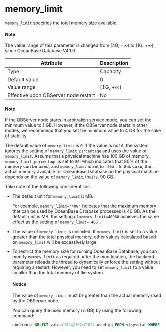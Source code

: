 memory_limit
=================================

`memory_limit` specifies the total memory size available.


<main id="notice" type='explain'>
  <h4>Note</h4>
  <p>The value range of this parameter is changed from [4G, +∞) to [1G, +∞) since OceanBase Database V4.1.0.    </p>
</main>


| **Attribute** | **Description** |
|------------------|-----------|
| Type | Capacity |
| Default value | 0 |
| Value range | [1G, +∞) |
| Effective upon OBServer node restart | No |

<main id="notice" type='explain'>
  <h4>Note</h4>
  <p>If the OBServer node starts in arbitration service mode, you can set the minimum value to 1 GB. However, if the OBServer node starts in other modes, we recommend that you set the minimum value to 4 GB for the sake of stability.   </p>
</main>


The default value of `memory_limit` is `0`. If the value is not `0`, the system ignores the setting of `memory_limit_percentage` and uses the value of `memory_limit`. Assume that a physical machine has 100 GB of memory. `memory_limit_percentage` is set to `80`, which indicates that 80% of the memory can be used, and `memory_limit` is set to `'90G'`. In this case, the actual memory available for OceanBase Database on the physical machine depends on the value of `memory_limit`, that is, 90 GB.

Take note of the following considerations:

* The default unit for `memory_limit` is MB.

   For example, `memory_limit='40G'` indicates that the maximum memory that can be used by OceanBase Database processes is 40 GB. As the default unit is MB, the setting of `memory_limit=40960` achieves the same effect as the setting of `memory_limit='40G'`.

* The value of `memory_limit` is unlimited. If `memory_limit` is set to a value greater than the total physical memory, other values calculated based on `memory_limit` will be excessively large.

* To restrict the memory size for running OceanBase Database, you can modify `memory_limit` as required. After the modification, the backend parameter reloads the thread to dynamically enforce the setting without requiring a restart. However, you need to set `memory_limit` to a value smaller than the total memory of the system.

  <main id="notice" type='notice'>
    <h4>Notice</h4>
    <p>The value of <code>memory_limit</code> must be greater than the actual memory used by the OBServer node. </p>
  </main>

   You can query the used memory (in GB) by using the following command:

   ```sql
   obclient> SELECT value/1024/1024/1024 used_gb FROM v$sysstat WHERE name LIKE '%observer memory%' AND con_id = 1 AND stat_id=140008 AND name='observer memory used size';
   ```
